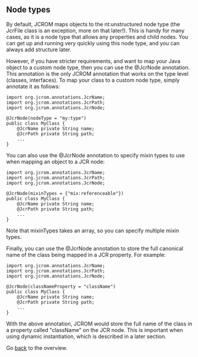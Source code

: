 ## Node types ##

By default, JCROM maps objects to the nt:unstructured node type (the JcrFile class is an exception, more on that later!). This is handy for many cases, as it is a node type that allows any properties and child nodes. You can get up and running very quickly using this node type, and you can always add structure later.

However, if you have stricter requirements, and want to map your Java object to a custom node type, then you can use the @JcrNode annotation. This annotation is the only JCROM annotation that works on the type level (classes, interfaces). To map your class to a custom node type, simply annotate it as follows:

```
import org.jcrom.annotations.JcrName;
import org.jcrom.annotations.JcrPath;
import org.jcrom.annotations.JcrNode;

@JcrNode(nodeType = "my:type")
public class MyClass {
	@JcrName private String name;
	@JcrPath private String path;
	...
}
```

You can also use the @JcrNode annotation to specify mixin types to use when mapping an object to a JCR node:

```
import org.jcrom.annotations.JcrName;
import org.jcrom.annotations.JcrPath;
import org.jcrom.annotations.JcrNode;

@JcrNode(mixinTypes = {"mix:referenceable"})
public class MyClass {
	@JcrName private String name;
	@JcrPath private String path;
	...
}
```

Note that mixinTypes takes an array, so you can specify multiple mixin types.

Finally, you can use the @JcrNode annotation to store the full canonical name of the class being mapped in a JCR property. For example:

```
import org.jcrom.annotations.JcrName;
import org.jcrom.annotations.JcrPath;
import org.jcrom.annotations.JcrNode;

@JcrNode(classNameProperty = "className")
public class MyClass {
	@JcrName private String name;
	@JcrPath private String path;
	...
}
```

With the above annotation, JCROM would store the full name of the class in a property called "className" on the JCR node. This is important when using dynamic instantiation, which is described in a later section.

Go [back](UserGuide.md) to the overview.